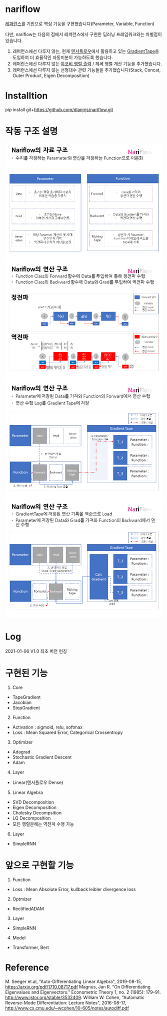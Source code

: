 # nariflow
 
[레퍼런스](https://www.hanbit.co.kr/store/books/look.php?p_code=B6627606922, '밑바닥부터 시작하는 딥러닝3')를 기반으로 핵심 기능을 구현했습니다(Parameter, Variable, Function)

다만, nariflow는 다음의 점에서 레퍼런스에서 구현한 딥러닝 프레임워크와는 차별점이 있습니다.

1) 레퍼런스에선 다루지 않는, 현재 [텐서플로우](https://www.tensorflow.org/)에서 활용하고 있는 [GradientTape](https://www.tensorflow.org/guide/advanced_autodiff?hl=ko)을 도입하여 더 효율적인 자동미분이 가능하도록 했습니다.
2) 레퍼런스에선 다루지 않는 [야코비 행렬 출력](https://www.tensorflow.org/guide/advanced_autodiff?hl=ko#%EC%95%BC%EA%B3%A0%EB%B9%84%EC%95%88) / 헤쎄 행렬 계산 기능을 추가했습니다.
3) 레퍼런스에선 다루지 않는 선형대수 관련 기능들을 추가했습니다(Stack, Concat, Outer Product, Eigen Decomposition)

# Installtion

pip install git+https://github.com/dlanjrjs/nariflow.git

# 작동 구조 설명

![Alt text](images/슬라이드2.PNG)
![Alt text](images/슬라이드3.PNG)
![Alt text](images/슬라이드4.PNG)
![Alt text](images/슬라이드5.PNG)

# Log

2021-01-06 V1.0
최초 버전 런칭

# 구현된 기능

1. Core
- TapeGradient
- Jacobian
- StopGradient
2. Function
- Activation : sigmoid, relu, softmax
- Loss : Mean Squared Error, Categorical Crossentropy
3. Optimizer
- Adagrad
- Stochastic Gradient Descent
- Adam
4. Layer
- Linear(텐서플로우 Dense)
5. Linear Algebra
 - SVD Decomposition
 - Eigen Decomposition
 - Cholesky Decompsition
 - LQ Decomposition
 - 모든 행렬분해는 역전파 수행 가능
6. Layer
 - SimpleRNN

# 앞으로 구현할 기능
1. Function
- Loss : Mean Absolute Error, kullback leibler divergence loss
2. Optmizer
- RectifiedADAM
3. Layer
- SimpleRNN
4. Model
- Transformer, Bert

# Reference

M. Seeger et.al, "Auto-Differentiating Linear Algebra", 2019-08-15, https://arxiv.org/pdf/1710.08717.pdf
Magnus, Jan R. “On Differentiating Eigenvalues and Eigenvectors.” Econometric Theory 1, no. 2 (1985): 179–91. http://www.jstor.org/stable/3532409.
William W. Cohen, "Automatic Reverse-Mode Differentiation: Lecture Notes", 2016-08-17, http://www.cs.cmu.edu/~wcohen/10-605/notes/autodiff.pdf
